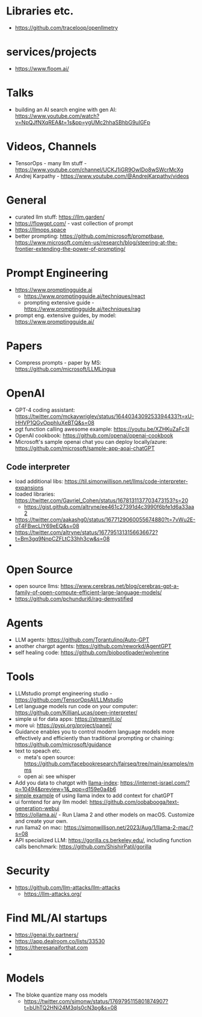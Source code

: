 # Libraries etc.
* https://github.com/traceloop/openllmetry

# services/projects
* https://www.floom.ai/

# Talks
* building an AI search engine with gen AI: https://www.youtube.com/watch?v=NpQJfNXqREA&t=1s&pp=ygUMc2hhaSBhbG9uIGFp

# Videos, Channels
* TensorOps - many llm stuff - https://www.youtube.com/channel/UCKJ1iGR9OwIDo8wSWcrMcXg
* Andrej Karpathy - https://www.youtube.com/@AndrejKarpathy/videos

# General
* curated llm stuff: https://llm.garden/
* https://flowgpt.com/ - vast collection of prompt
* https://llmops.space
* better prompting: https://github.com/microsoft/promptbase, https://www.microsoft.com/en-us/research/blog/steering-at-the-frontier-extending-the-power-of-prompting/

# Prompt Engineering
* https://www.promptingguide.ai
  * https://www.promptingguide.ai/techniques/react
  * prompting extensive guide - https://www.promptingguide.ai/techniques/rag
* prompt eng. extensive guides, by model: https://www.promptingguide.ai/

# Papers
* Compress prompts - paper by MS: https://github.com/microsoft/LLMLingua

# OpenAI
* GPT-4 coding assistant: https://twitter.com/mckaywrigley/status/1644034309253394433?t=xU-HHVP1QGvOpphIuXeBTQ&s=08
* pgt function calling awesome example: https://youtu.be/XZHKuZaFc3I
* OpenAI cookbook: https://github.com/openai/openai-cookbook
* Microsoft's sample openai chat you can deploy locally/azure: https://github.com/microsoft/sample-app-aoai-chatGPT

## Code interpreter
* load additional libs: https://til.simonwillison.net/llms/code-interpreter-expansions
* loaded libraries: https://twitter.com/Gavriel_Cohen/status/1678131137703473153?s=20
  * https://gist.github.com/altryne/ee461c27391d4c3990f6bfe1d6a33aa2
* https://twitter.com/aakashg0/status/1677129060055674880?t=7vWu2E-oT4FBwcLIY69eEQ&s=08
* https://twitter.com/altryne/status/1677951313156636672?t=Bm3gq9NnpCZFLtC33hh3cw&s=08
* 

# Open Source
* open source llms: https://www.cerebras.net/blog/cerebras-gpt-a-family-of-open-compute-efficient-large-language-models/
* https://github.com/pchunduri6/rag-demystified

# Agents
* LLM agents: https://github.com/Torantulino/Auto-GPT
* another chargpt agents: https://github.com/reworkd/AgentGPT
* self healing code: https://github.com/biobootloader/wolverine

# Tools
* LLMstudio prompt engineering studio - https://github.com/TensorOpsAI/LLMstudio
* Let language models run code on your computer: https://github.com/KillianLucas/open-interpreter/
* simple ui for data apps: https://streamlit.io/
* more ui: https://pypi.org/project/panel/
* Guidance enables you to control modern language models more effectively and efficiently than traditional prompting or chaining: https://github.com/microsoft/guidance
* text to speach etc.
  * meta's open source: https://github.com/facebookresearch/fairseq/tree/main/examples/mms
  * open ai: see whisper
* Add you data to chatgpt with [llama-index](https://github.com/jerryjliu/llama_index): https://internet-israel.com/?p=10494&preview=1&_ppp=d159e0a4b6
* [simple example](https://internet-israel.com/%d7%a4%d7%99%d7%aa%d7%95%d7%97-%d7%90%d7%99%d7%a0%d7%98%d7%a8%d7%a0%d7%98/%d7%a1%d7%a4%d7%a8%d7%99%d7%95%d7%aa-%d7%95%d7%9e%d7%95%d7%93%d7%95%d7%9c%d7%99%d7%9d/%d7%94%d7%95%d7%a1%d7%a4%d7%aa-%d7%99%d7%93%d7%a2-%d7%97%d7%93%d7%a9-%d7%9c-gpt-%d7%a2%d7%9d-llama-index/) of using llama index to add context for chatGPT
* ui forntend for any llm model: https://github.com/oobabooga/text-generation-webui
* https://ollama.ai/ - Run Llama 2 and other models on macOS. Customize and create your own.
* run llama2 on mac: https://simonwillison.net/2023/Aug/1/llama-2-mac/?s=08
* API specialized LLM: https://gorilla.cs.berkeley.edu/, including function calls benchmark: https://github.com/ShishirPatil/gorilla

# Security
* https://github.com/llm-attacks/llm-attacks
  * https://llm-attacks.org/

# Find ML/AI startups
* https://genai.tlv.partners/
* https://app.dealroom.co/lists/33530
* https://theresanaiforthat.com
* 

# Models
* The bloke quantize many oss models
  * https://twitter.com/simonw/status/1769795115801874907?t=bUhTQ2HNi24M3qIs0cN3pg&s=08
